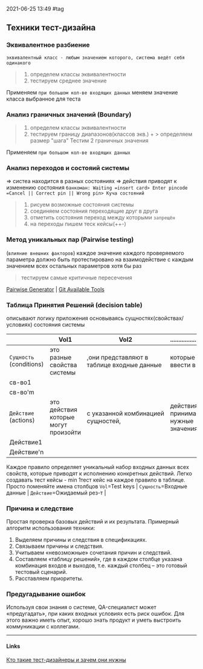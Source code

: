 2021-06-25 13:49
#tag 
## Техники тест-дизайна
### Эквивалентное разбиение 
`эквивалентный класс - любым значением которого, система ведёт себя одинакого`
> 1. определем классы эквивалентности
> 2. тестируем среднее значение

Применяем `при большом кол-ве входящих данных`
меняем значение класса выбранное для теста  

### Анализ граничных значений (Boundary)
> 1. определем классы эквивалентности
> 1. тестируем границу диапазонов(классов экв.) +
		>  определяем размер "шага" Тестим 2 граничных значения

Применяем `при большом кол-ве входящих данных`

### Анализ переходов и состояий системы
=> систеа находится в разных состояниях 
=> действия приводят к изменению состояния
`банкоман: Waiting =insert card> Enter pincode =Cancel || Correct pin || Wrong pin> Куча состояний`
 > 1. рисуем возможные состояния системы
 > 2. соединяем состояния переходящие друг в друга
 > 3. отметить состояния переход между которыми `запрещён`
 > 4. на переходы пишем теск кейсы(++-)
### Метод уникальных пар (Pairwise testing) 
(`влияние внешних факторов`) каждое значение каждого проверяемого параметра должно быть протестировано на взаимодействие с каждым значением всех остальных параметров хотя бы раз
> тестируем самые критичные пересечения

[Pairwise Generator](https://slothman.dev/pairwise-generator) | [Git Available Tools](https://github.com/jaccz/pairwise/blob/main/tools.md) [](https://training.qatestlab.com/blog/technical-articles/pairwise-testing/ 'рассмотрен инструмент **PICT**')
### Таблица Принятия Решений  (decision table)
описывают логику приложения основываясь сущностях(свойствах/условиях) состояния системы

|		|Vol1|Vol2|................................|Значение'n|
|-------|---------|-------|-------|-------|
|`Сущность` (conditions)|это разные свойства системы|,они представляют в таблице входные данные| которые можно ввести в систему|		  |
|св-во1  |		  |		  |		  |		  |
|св-во'm  |		  |		  |		  |		  |
|`Действие` (actions)|это действия которые могут произойти|с указанной комбинацией сущностей,|действия принимают нужные значения|		  |
|Действие1  |		  |		  |		  |		  |
|Действие'n |		  |		  |		  |		  |

 Каждое правило определяет уникальный набор входных данных всех свойств, которые приводят к исполнению конкретных действий. Легко создавать тест кейсы - min 1тест кейс на каждое правило в таблице. Просто поменяйте имена столбцов `Vol`=Test keys | `Сущность`=Входные данные | `Действие`=Ожидаемый рез-т | 

### Причина и следствие 
Простая проверка базовых действий и их результата. Примерный алгоритм использования техники:
1. Выделяем причины и следствия в спецификациях.    
2. Связываем причины и следствия.    
3. Учитываем «невозможные» сочетания причин и следствий.    
4. Составляем «таблицу решений», где в каждом столбце указана комбинация входов и выходов, т.е. каждый столбец – это готовый тестовый сценарий.    
5. Расставляем приоритеты.

### Предугадывание ошибок
Используя свои знания о системе, QA-специалист может «предугадать», при каких входных условиях есть риск ошибок. Для этого важно иметь опыт, хорошо знать продукт и уметь выстроить коммуникации с коллегами.
_____________
#### Links
[Кто такие тест-дизайнеры и зачем они нужны](https://www.software-testing.ru/library/testing/test-analysis/2500-roles-and-responsibilities-of-test-designer)